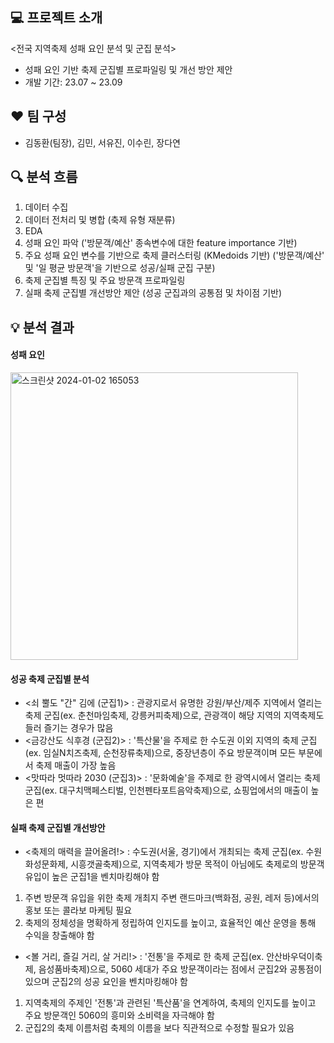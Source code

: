 ## 💻 프로젝트 소개
<전국 지역축제 성패 요인 분석 및 군집 분석>
- 성패 요인 기반 축제 군집별 프로파일링 및 개선 방안 제안
- 개발 기간: 23.07 ~ 23.09

## ❤️ 팀 구성
- 김동환(팀장), 김민, 서유진, 이수린, 장다연

## 🔍 분석 흐름
1. 데이터 수집
2. 데이터 전처리 및 병합 (축제 유형 재분류)
3. EDA
4. 성패 요인 파악 ('방문객/예산' 종속변수에 대한 feature importance 기반)
5. 주요 성패 요인 변수를 기반으로 축제 클러스터링 (KMedoids 기반) ('방문객/예산' 및 '일 평균 방문객'을 기반으로 성공/실패 군집 구분)
6. 축제 군집별 특징 및 주요 방문객 프로파일링
7. 실패 축제 군집별 개선방안 제안 (성공 군집과의 공통점 및 차이점 기반)

## 💡 분석 결과
#### 성패 요인
<img width="460" alt="스크린샷 2024-01-02 165053" src="https://github.com/mminiiii/LocalFestivals_SuccFailAnalysis/assets/90174257/f3a16768-5ccd-4fec-a9c2-40fd2b6be265">

#### 성공 축제 군집별 분석
- <쇠 뿔도 "간" 김에 (군집1)> : 관광지로서 유명한 강원/부산/제주 지역에서 열리는 축제 군집(ex. 춘천마임축제, 강릉커피축제)으로, 관광객이 해당 지역의 지역축제도 들러 즐기는 경우가 많음
- <금강산도 식후경 (군집2)> : '특산물'을 주제로 한 수도권 이외 지역의 축제 군집(ex. 임실N치즈축제, 순천장류축제)으로, 중장년층이 주요 방문객이며 모든 부문에서 축제 매출이 가장 높음
- <맛따라 멋따라 2030 (군집3)> : '문화예술'을 주제로 한 광역시에서 열리는 축제 군집(ex. 대구치맥페스티벌, 인천펜타포트음악축제)으로, 쇼핑업에서의 매출이 높은 편
#### 실패 축제 군집별 개선방안
- <축제의 매력을 끌어올려!> : 수도권(서울, 경기)에서 개최되는 축제 군집(ex. 수원화성문화제, 시흥갯골축제)으로, 지역축제가 방문 목적이 아님에도 축제로의 방문객 유입이 높은 군집1을 벤치마킹해야 함
1. 주변 방문객 유입을 위한 축제 개최지 주변 랜드마크(백화점, 공원, 레저 등)에서의 홍보 또는 콜라보 마케팅 필요
2. 축제의 정체성을 명확하게 정립하여 인지도를 높이고, 효율적인 예산 운영을 통해 수익을 창출해야 함
   
- <볼 거리, 즐길 거리, 살 거리!> : '전통'을 주제로 한 축제 군집(ex. 안산바우덕이축제, 음성품바축제)으로, 5060 세대가 주요 방문객이라는 점에서 군집2와 공통점이 있으며 군집2의 성공 요인을 벤치마킹해야 함
1. 지역축제의 주제인 '전통'과 관련된 '특산품'을 연계하여, 축제의 인지도를 높이고 주요 방문객인 5060의 흥미와 소비력을 자극해야 함
2. 군집2의 축제 이름처럼 축제의 이름을 보다 직관적으로 수정할 필요가 있음
